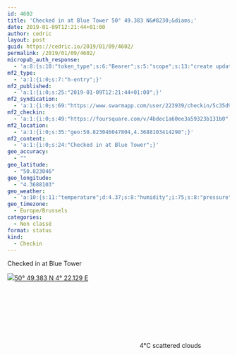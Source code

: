 ```yaml
---
id: 4602
title: 'Checked in at Blue Tower 50° 49.383 N&#8230;&diams;'
date: 2019-01-09T12:21:44+01:00
author: cedric
layout: post
guid: https://cedric.io/2019/01/09/4602/
permalink: /2019/01/09/4602/
micropub_auth_response:
  - 'a:8:{s:10:"token_type";s:6:"Bearer";s:5:"scope";s:13:"create update";s:2:"me";s:18:"https://cedric.io/";s:9:"issued_by";s:45:"https://cedric.io/wp-json/indieauth/1.0/token";s:9:"client_id";s:27:"https://ownyourswarm.p3k.io";s:9:"issued_at";i:1542614471;s:4:"user";i:1;s:13:"last_accessed";i:1547032921;}'
mf2_type:
  - 'a:1:{i:0;s:7:"h-entry";}'
mf2_published:
  - 'a:1:{i:0;s:25:"2019-01-09T12:21:44+01:00";}'
mf2_syndication:
  - 'a:1:{i:0;s:69:"https://www.swarmapp.com/user/223939/checkin/5c35d94879f6c7002cd8c955";}'
mf2_checkin:
  - 'a:1:{i:0;s:49:"https://foursquare.com/v/4bdec1a60ee3a59323b131b0";}'
mf2_location:
  - 'a:1:{i:0;s:35:"geo:50.823046047804,4.3688103414298";}'
mf2_content:
  - 'a:1:{i:0;s:24:"Checked in at Blue Tower";}'
geo_accuracy:
  - ""
geo_latitude:
  - "50.823046"
geo_longitude:
  - "4.3688103"
geo_weather:
  - 'a:10:{s:11:"temperature";d:4.37;s:8:"humidity";i:75;s:8:"pressure";i:1022;s:10:"cloudiness";i:40;s:4:"wind";a:2:{s:5:"speed";d:3.6;s:6:"degree";i:340;}s:7:"summary";s:16:"scattered clouds";s:4:"icon";s:15:"wi-cloudy-gusts";s:10:"visibility";i:10000;s:7:"sunrise";s:25:"2019-01-09T08:42:24+01:00";s:6:"sunset";s:25:"2019-01-09T16:56:39+01:00";}'
geo_timezone:
  - Europe/Brussels
categories:
  - Non classé
format: status
kind:
  - Checkin
---
```

Checked in at Blue Tower

<p class="sloc-display">
  <img class="icon-location" aria-label="Location: " aria-hidden="true" src="https://cedric.io/wp-content/plugins/simple-location/location.svg" /><span class="p-location"><data class="p-latitude" value="50.823046"></data><data class="p-longitude" value="4.368810"></data><a href="https://www.openstreetmap.org/?mlat=50.823046&mlon=4.3688103#map=13/50.823046/4.3688103">50° 49.383 N 4° 22.129 E</a></span><br /><span aria-label="scattered clouds" title="scattered clouds" ><svg class="svg-icon svg-wi-cloudy-gusts" aria-hidden="true"><use xlink:href="https://cedric.io/wp-content/plugins/simple-location/weather-icons.svg#wi-cloudy-gusts"></use></svg></span><span class="p-temperature">4&deg;C</span>&nbsp;scattered clouds
</p>